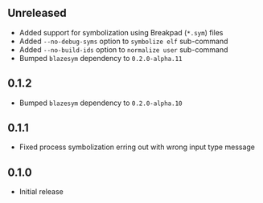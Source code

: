 Unreleased
----------
- Added support for symbolization using Breakpad (`*.sym`) files
- Added `--no-debug-syms` option to `symbolize elf` sub-command
- Added `--no-build-ids` option to `normalize user` sub-command
- Bumped `blazesym` dependency to `0.2.0-alpha.11`


0.1.2
-----
- Bumped `blazesym` dependency to `0.2.0-alpha.10`


0.1.1
-----
- Fixed process symbolization erring out with wrong input type message


0.1.0
-----
- Initial release
